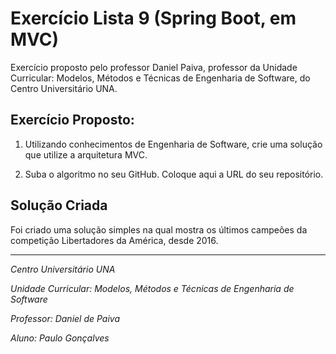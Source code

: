 # Exercício Lista 9 (Spring Boot, em MVC)

Exercício proposto pelo professor Daniel Paiva, professor da Unidade Curricular: Modelos, Métodos e Técnicas de Engenharia de Software, do Centro Universitário UNA.

## Exercício Proposto:

1. Utilizando conhecimentos de Engenharia de Software, crie uma solução que utilize
a arquitetura MVC.


3. Suba o algoritmo no seu GitHub. Coloque aqui a URL do seu repositório.

## Solução Criada

Foi criado uma solução simples na qual mostra os últimos campeões da competição Libertadores da América, desde 2016.


---
*Centro Universitário UNA*

*Unidade Curricular: Modelos, Métodos e Técnicas de Engenharia de Software*

*Professor: Daniel de Paiva*

*Aluno: Paulo Gonçalves*
